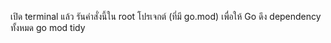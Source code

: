 
เปิด terminal แล้ว รันคำสั่งนี้ใน root โปรเจกต์ (ที่มี go.mod) เพื่อให้ Go ดึง dependency ทั้งหมด
go mod tidy
